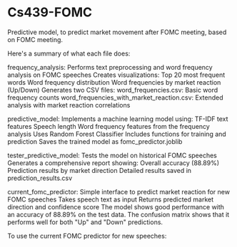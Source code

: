 # Cs439-FOMC
Predictive model, to predict market movement after FOMC meeting, based on FOMC meeting. 

Here's a summary of what each file does:

frequency_analysis:
Performs text preprocessing and word frequency analysis on FOMC speeches
Creates visualizations:
Top 20 most frequent words
Word frequency distribution
Word frequencies by market reaction (Up/Down)
Generates two CSV files:
word_frequencies.csv: Basic word frequency counts
word_frequencies_with_market_reaction.csv: Extended analysis with market reaction correlations

predictive_model:
Implements a machine learning model using:
TF-IDF text features
Speech length
Word frequency features from the frequency analysis
Uses Random Forest Classifier
Includes functions for training and prediction
Saves the trained model as fomc_predictor.joblib

tester_predictive_model:
Tests the model on historical FOMC speeches
Generates a comprehensive report showing:
Overall accuracy (88.89%)
Prediction results by market direction
Detailed results saved in prediction_results.csv

current_fomc_predictor:
Simple interface to predict market reaction for new FOMC speeches
Takes speech text as input
Returns predicted market direction and confidence score
The model shows good performance with an accuracy of 88.89% on the test data. The confusion matrix shows that it performs well for both "Up" and "Down" predictions.

To use the current FOMC predictor for new speeches:
